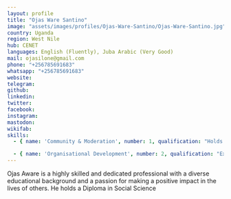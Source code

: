```yaml
---
layout: profile
title: "Ojas Ware Santino"
image: "assets/images/profiles/Ojas-Ware-Santino/Ojas-Ware-Santino.jpg"
country: Uganda
region: West Nile
hub: CENET
languages: English (Fluently), Juba Arabic (Very Good)
mail: ojasilone@gmail.com
phone: "+256785691683"
whatsapp: "+256785691683"
website: 
telegram: 
github: 
linkedin: 
twitter: 
facebook: 
instagram: 
mastodon: 
wikifab: 
skills:
  - { name: 'Community & Moderation', number: 1, qualification: "Holds a Diploma in Social Science"}

  - { name: 'Organisational Development', number: 2, qualification: "Executive Director and Co-founder of CENET"}
---
```

Ojas Aware is a highly skilled and dedicated professional with a diverse educational background and a passion for making a positive impact in the lives of others. He holds a Diploma in Social Science
